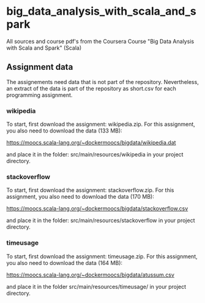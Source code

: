 # big_data_analysis_with_scala_and_spark

All sources and course pdf's from the Coursera Course "Big Data Analysis with Scala and Spark" (Scala)

## Assignment data

The assignements need data that is not part of the repository. Nevertheless, an extract of the data is part of the repository as short.csv for each programming assignment.

### wikipedia

To start, first download the assignment: wikipedia.zip. For this assignment, you also need to download the data (133 MB):

https://moocs.scala-lang.org/~dockermoocs/bigdata/wikipedia.dat

and place it in the folder: src/main/resources/wikipedia in your project directory.

### stackoverflow

To start, first download the assignment: stackoverflow.zip. For this assignment, you also need to download the data (170 MB):

https://moocs.scala-lang.org/~dockermoocs/bigdata/stackoverflow.csv

and place it in the folder: src/main/resources/stackoverflow in your project directory.

### timeusage

To start, first download the assignment: timeusage.zip. For this assignment, you also need to download the data (164 MB):

https://moocs.scala-lang.org/~dockermoocs/bigdata/atussum.csv

and place it in the folder src/main/resources/timeusage/ in your project directory.